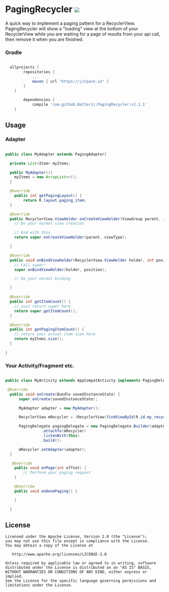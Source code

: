 # PagingRecycler [![](https://jitpack.io/v/Batterii/PagingRecycler.svg)](https://jitpack.io/#Batterii/PagingRecycler)

A quick way to implement a paging pattern for a RecyclerView. PagingRecycler will show a "loading" view at the bottom of your RecyclerView while you are waiting for a page of results from your api call, then remove it when you are finished.
### Gradle
```gradle

  allprojects {
		repositories {
			...
			maven { url "https://jitpack.io" }
		}
	}

		dependencies {
	        compile 'com.github.Batterii:PagingRecycler:v1.1.1'
	}
```
## Usage
### Adapter
```java

public class MyAdapter extends PagingAdapter{

  private List<Item> myItems;

  public MyAdapter(){
    myItems = new ArrayList<>();
  }

  @Override
    public int getPagingLayout() {
        return R.layout.paging_item;
  }

  @Override
  public RecyclerView.ViewHolder onCreateViewHolder(ViewGroup parent, int viewType) {
    // Do your normal view creation

    // End with this
    return super.onCreateViewHolder(parent, viewType);

  }  

  @Override
  public void onBindViewHolder(RecyclerView.ViewHolder holder, int position) {
    // Call super!
    super.onBindViewHolder(holder, position);

    // Do your normal binding

  }

  @Override
  public int getItemCount() {
    // just return super here
    return super.getItemCount();
  }

  @Override
  public int getPagingItemCount() {
    // return your actual item size here
    return myItems.size();
  }

}
```

### Your Activity/Fragment etc.
```java

public class MyActivity extends AppCompatActivity implements PagingDelegate.OnPageListener{

 @Override
  public void onCreate(Bundle savedInstanceState) {
      super.onCreate(savedInstanceState);

      MyAdapter adapter = new MyAdapter();

      RecyclerView mRecycler = (RecyclerView)findViewById(R.id.my_recycler);

      PagingDelegate pagingDelegate = new PagingDelegate.Builder(adapter)
                .attachTo(mRecycler)
                .listenWith(this)
                .build();

      mRecycler.setAdapter(adapter);
  }

   @Override
    public void onPage(int offset) {
        // Perform your paging request
    }

    @Override
    public void onDonePaging() {

    }

  }
```

License
--------

    Licensed under the Apache License, Version 2.0 (the "License");
    you may not use this file except in compliance with the License.
    You may obtain a copy of the License at

       http://www.apache.org/licenses/LICENSE-2.0

    Unless required by applicable law or agreed to in writing, software
    distributed under the License is distributed on an "AS IS" BASIS,
    WITHOUT WARRANTIES OR CONDITIONS OF ANY KIND, either express or implied.
    See the License for the specific language governing permissions and
    limitations under the License.
